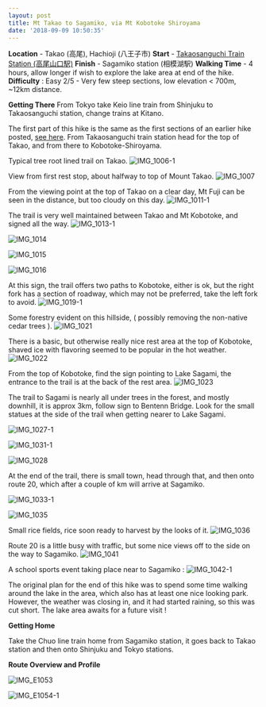 ```yaml
---
layout: post
title: Mt Takao to Sagamiko, via Mt Kobotoke Shiroyama
date: '2018-09-09 10:50:35'
---
```


**Location** - Takao (高尾), Hachioji (八王子市)
**Start** - [Takaosanguchi Train Station (高尾山口駅)](https://www.google.co.jp/maps/place/Takaosanguchi+Station/@35.6334282,139.2624634,15z/data=!4m12!1m6!3m5!1s0x60191953768eb377:0xa28d32aeb0efaa98!2sTakao+Station!8m2!3d35.6422371!4d139.2818171!3m4!1s0x60191958a446c2a5:0x87a4b329f08d8f06!8m2!3d35.6324936!4d139.2699212?hl=en)
**Finish** - Sagamiko station (相模湖駅)
**Walking Time** - 4 hours, allow longer if wish to explore the lake area at end of the hike.
**Difficulty** : Easy 2/5 - Very few steep sections, low elevation < 700m, ~12km distance.

**Getting There**
From Tokyo take Keio line train from Shinjuku to Takaosanguchi station, change trains at Kitano.

The first part of this hike is the same as the first sections of an earlier hike posted, [see here](https://oyaji-hiking.github.io/2018/03/17/mt-takao-to-mt-jimba.html). From Takaosanguchi train station head for the top of Takao, and from there to Kobotoke-Shiroyama.

Typical tree root lined trail on Takao.
![IMG_1006-1](/content/images/2018/09/IMG_1006-1.JPG)

View from first rest stop, about halfway to top of Mount Takao. 
![IMG_1007](/content/images/2018/09/IMG_1007.JPG)

From the viewing point at the top of Takao on a clear day, Mt Fuji can be seen in the distance, but too cloudy on this day.
![IMG_1011-1](/content/images/2018/09/IMG_1011-1.JPG)   

The trail is very well maintained between Takao and Mt Kobotoke, and signed all the way. 
![IMG_1013-1](/content/images/2018/09/IMG_1013-1.JPG)

![IMG_1014](/content/images/2018/09/IMG_1014.JPG)

![IMG_1015](/content/images/2018/09/IMG_1015.JPG)

![IMG_1016](/content/images/2018/09/IMG_1016.JPG)

At this sign, the trail offers two paths to Kobotoke, either is ok, but the right fork has a section of roadway, which may not be preferred, take the left fork to avoid.
![IMG_1019-1](/content/images/2018/09/IMG_1019-1.JPG)

Some forestry evident on this hillside, ( possibly removing the non-native cedar trees ).
![IMG_1021](/content/images/2018/09/IMG_1021.JPG)

There is a basic, but otherwise really nice rest area at the top of Kobotoke, shaved ice with flavoring seemed to be popular in the hot weather.
![IMG_1022](/content/images/2018/09/IMG_1022.JPG)

From the top of Kobotoke, find the sign pointing to Lake Sagami, the entrance to the trail is at the back of the rest area. 
![IMG_1023](/content/images/2018/09/IMG_1023.JPG)

The trail to Sagami is nearly all under trees in the forest, and mostly downhill, it is approx 3km, follow sign to Bentenn Bridge. Look for the small statues at the side of the trail when getting nearer to Lake Sagami. 

![IMG_1027-1](/content/images/2018/09/IMG_1027-1.JPG)

![IMG_1031-1](/content/images/2018/09/IMG_1031-1.jpg)

![IMG_1028](/content/images/2018/09/IMG_1028.JPG)

At the end of the trail, there is small town, head through that, and then onto route 20, which after a couple of km will arrive at Sagamiko.

![IMG_1033-1](/content/images/2018/09/IMG_1033-1.JPG)

![IMG_1035](/content/images/2018/09/IMG_1035.JPG)

Small rice fields, rice soon ready to harvest by the looks of it.
![IMG_1036](/content/images/2018/09/IMG_1036.JPG)

Route 20 is a little busy with traffic, but some nice views off to the side on the way to Sagamiko.
![IMG_1041](/content/images/2018/09/IMG_1041.JPG)

A school sports event taking place near to Sagamiko :
![IMG_1042-1](/content/images/2018/09/IMG_1042-1.JPG)

The original plan for the end of this hike was to spend some time walking around the lake in the area, which also has at least one nice looking park. However, the weather was closing in, and it had started raining, so this was cut short. The lake area awaits for a future visit !

**Getting Home**

Take the Chuo line train home from Sagamiko station, it goes back to Takao station and then onto Shinjuku and Tokyo stations.

**Route Overview and Profile**

![IMG_E1053](/content/images/2018/09/IMG_E1053.JPG)

![IMG_E1054-1](/content/images/2018/09/IMG_E1054-1.JPG)
